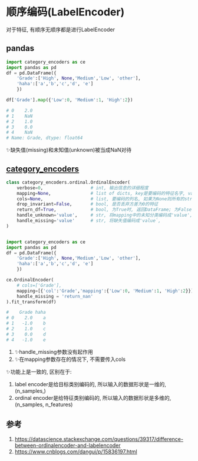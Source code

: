 

# 顺序编码(LabelEncoder)

对于特征, 有顺序无顺序都是进行LabelEncoder



## pandas

```python
import category_encoders as ce
import pandas as pd
df = pd.DataFrame({
    'Grade':['High', None,'Medium','Low', 'other'],
    'haha':['a','b','c','d', 'e']
    })

df['Grade'].map({'Low':0, 'Medium':1, 'High':2})

# 0    2.0
# 1    NaN
# 2    1.0
# 3    0.0
# 4    NaN
# Name: Grade, dtype: float64
```

✨缺失值(missing)和未知值(unknown)被当成NaN对待


## [category_encoders](https://contrib.scikit-learn.org/category_encoders/index.html)


```python
class category_encoders.ordinal.OrdinalEncoder(
    verbose=0,                  # int, 输出信息的详细程度
    mapping=None,               # list of dicts, key是要编码的特征名字, value是字典, 子key是原始分类, 子value是编码分类[{‘col’: ‘col1’, ‘mapping’: {None: 0, ‘a’: 1, ‘b’: 2}}, {‘col’: ‘col2’, ‘mapping’: {None: 0, ‘x’: 1, ‘y’: 2}}]
    cols=None,                  # list, 要编码的列名, 如果为None则所有的string列都会被编码. ✨当提供mapping时, 优先使用mapping中的列, 而不是全部列
    drop_invariant=False,       # bool, 是否丢弃方差为0的特征
    return_df=True,             # bool, 为True时, 返回DataFrame; 为False时, 返回numpy ndarray 
    handle_unknown='value',     # str, 将mapping中的未知分类编码成'value', 编码为-1
    handle_missing='value'      # str, 将缺失值编码成'value`,
)
```

```python

import category_encoders as ce
import pandas as pd
df = pd.DataFrame({
    'Grade':['High', None,'Medium','Low', 'other'],
    'haha':['a','b','c','d', 'e']
    })

ce.OrdinalEncoder(
    # cols=['Grade'], 
    mapping=[{'col':'Grade','mapping':{'Low':0, 'Medium':1, 'High':2}}],
    handle_missing = 'return_nan'
).fit_transform(df)

#    Grade haha
# 0    2.0    a
# 1   -1.0    b
# 2    1.0    c
# 3    0.0    d
# 4   -1.0    e

```
1. ✨handle_missing参数没有起作用
2. ✨在mapping参数存在的情况下, 不需要传入cols



✨功能上是一致的, 区别在于:
1. label encoder是给目标类别编码的, 所以输入的数据形状是一维的, (n_samples,)
2. ordinal encoder是给特征类别编码的, 所以输入的数据形状是多维的, (n_samples, n_features)








## 参考
1. https://datascience.stackexchange.com/questions/39317/difference-between-ordinalencoder-and-labelencoder
2. https://www.cnblogs.com/dangui/p/15836197.html